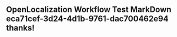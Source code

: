<properties
ms.topic="hero-topic"
ms.test1="hero-topic"
ms.test2="test"/>

## OpenLocalization Workflow Test MarkDown eca71cef-3d24-4d1b-9761-dac700462e94 thanks!
